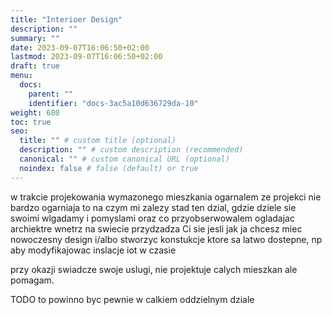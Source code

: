 ```yaml
---
title: "Interioer Design"
description: ""
summary: ""
date: 2023-09-07T16:06:50+02:00
lastmod: 2023-09-07T16:06:50+02:00
draft: true
menu:
  docs:
    parent: ""
    identifier: "docs-3ac5a10d636729da-10"
weight: 680
toc: true
seo:
  title: "" # custom title (optional)
  description: "" # custom description (recommended)
  canonical: "" # custom canonical URL (optional)
  noindex: false # false (default) or true
---
```


w trakcie projekowania wymazonego mieszkania ogarnalem ze projekci nie bardzo ogarniaja to na czym mi zalezy
stad ten dzial, gdzie dziele sie swoimi wlgadamy i pomyslami oraz co przyobserwowalem ogladajac archiektre wnetrz na swiecie
przydzadza Ci sie jesli jak ja chcesz miec nowoczesny design i/albo stworzyc konstukcje ktore sa latwo dostepne, np aby modyfikajowac inslacje iot w czasie

przy okazji swiadcze swoje uslugi, nie projektuje calych mieszkan ale pomagam.

TODO to powinno byc pewnie w calkiem oddzielnym dziale


